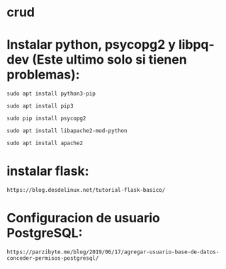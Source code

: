 # crud

# Instalar python, psycopg2 y libpq-dev (Este ultimo solo si tienen problemas):

```
sudo apt install python3-pip

sudo apt install pip3

sudo pip install psycopg2	

sudo apt install libapache2-mod-python

sudo apt install apache2
```
# instalar flask:
```
https://blog.desdelinux.net/tutorial-flask-basico/
```

# Configuracion de usuario PostgreSQL:
```
https://parzibyte.me/blog/2019/06/17/agregar-usuario-base-de-datos-conceder-permisos-postgresql/
```